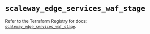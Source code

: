 # `scaleway_edge_services_waf_stage`

Refer to the Terraform Registry for docs: [`scaleway_edge_services_waf_stage`](https://registry.terraform.io/providers/scaleway/scaleway/2.53.0/docs/resources/edge_services_waf_stage).
